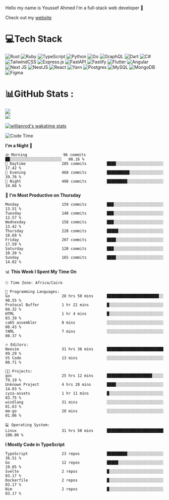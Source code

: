 Hello my name is Youssef Ahmed I'm a full-stack web developer 👋

Check out my [website](https://youssefahmed.vercel.app)
 
# 💻Tech Stack

![Rust](https://img.shields.io/badge/rust-%23000000.svg?style=for-the-badge&logo=rust&logoColor=white) ![Ruby](https://img.shields.io/badge/ruby-%23CC342D.svg?style=for-the-badge&logo=ruby&logoColor=white) ![TypeScript](https://img.shields.io/badge/typescript-%23007ACC.svg?style=for-the-badge&logo=typescript&logoColor=white) ![Python](https://img.shields.io/badge/python-3670A0?style=for-the-badge&logo=python&logoColor=ffdd54) ![Go](https://img.shields.io/badge/go-%2300ADD8.svg?style=for-the-badge&logo=go&logoColor=white) ![GraphQL](https://img.shields.io/badge/-GraphQL-E10098?style=for-the-badge&logo=graphql&logoColor=white) ![Dart](https://img.shields.io/badge/dart-%230175C2.svg?style=for-the-badge&logo=dart&logoColor=white) ![C#](https://img.shields.io/badge/c%23-%23239120.svg?style=for-the-badge&logo=c-sharp&logoColor=white) ![TailwindCSS](https://img.shields.io/badge/tailwindcss-%2338B2AC.svg?style=for-the-badge&logo=tailwind-css&logoColor=white) ![Express.js](https://img.shields.io/badge/express.js-%23404d59.svg?style=for-the-badge&logo=express&logoColor=%2361DAFB) ![FastAPI](https://img.shields.io/badge/FastAPI-005571?style=for-the-badge&logo=fastapi) ![Fastify](https://img.shields.io/badge/fastify-%23000000.svg?style=for-the-badge&logo=fastify&logoColor=white) ![Flutter](https://img.shields.io/badge/Flutter-%2302569B.svg?style=for-the-badge&logo=Flutter&logoColor=white) ![Angular](https://img.shields.io/badge/angular-%23DD0031.svg?style=for-the-badge&logo=angular&logoColor=white) ![Next JS](https://img.shields.io/badge/Next-black?style=for-the-badge&logo=next.js&logoColor=white) ![NestJS](https://img.shields.io/badge/nestjs-%23E0234E.svg?style=for-the-badge&logo=nestjs&logoColor=white) ![React](https://img.shields.io/badge/react-%2320232a.svg?style=for-the-badge&logo=react&logoColor=%2361DAFB) ![Yarn](https://img.shields.io/badge/yarn-%232C8EBB.svg?style=for-the-badge&logo=yarn&logoColor=white) ![Postgres](https://img.shields.io/badge/postgres-%23316192.svg?style=for-the-badge&logo=postgresql&logoColor=white) ![MySQL](https://img.shields.io/badge/mysql-%2300f.svg?style=for-the-badge&logo=mysql&logoColor=white) ![MongoDB](https://img.shields.io/badge/MongoDB-%234ea94b.svg?style=for-the-badge&logo=mongodb&logoColor=white)     ![Figma](https://img.shields.io/badge/figma-%23F24E1E.svg?style=for-the-badge&logo=figma&logoColor=white)

# 📊GitHub Stats :

![](https://github-readme-stats.vercel.app/api?username=joetifa2003&theme=tokyonight&hide_border=false&include_all_commits=false&count_private=false)<br/>
![](https://github-readme-streak-stats.herokuapp.com/?user=joetifa2003&theme=tokyonight&hide_border=false)<br/>

[![willianrod's wakatime stats](https://github-readme-stats.vercel.app/api/wakatime?username=joetifa2003&layout=compact)](https://github.com/anuraghazra/github-readme-stats)
<!--START_SECTION:waka-->
![Code Time](http://img.shields.io/badge/Code%20Time-1%2C300%20hrs%2042%20mins-blue)

**I'm a Night 🦉** 

```text
🌞 Morning                96 commits          ██░░░░░░░░░░░░░░░░░░░░░░░   08.16 % 
🌆 Daytime                205 commits         ████░░░░░░░░░░░░░░░░░░░░░   17.42 % 
🌃 Evening                468 commits         ██████████░░░░░░░░░░░░░░░   39.76 % 
🌙 Night                  408 commits         █████████░░░░░░░░░░░░░░░░   34.66 % 
```
📅 **I'm Most Productive on Thursday** 

```text
Monday                   159 commits         ███░░░░░░░░░░░░░░░░░░░░░░   13.51 % 
Tuesday                  148 commits         ███░░░░░░░░░░░░░░░░░░░░░░   12.57 % 
Wednesday                158 commits         ███░░░░░░░░░░░░░░░░░░░░░░   13.42 % 
Thursday                 220 commits         █████░░░░░░░░░░░░░░░░░░░░   18.69 % 
Friday                   207 commits         ████░░░░░░░░░░░░░░░░░░░░░   17.59 % 
Saturday                 120 commits         ███░░░░░░░░░░░░░░░░░░░░░░   10.20 % 
Sunday                   165 commits         ████░░░░░░░░░░░░░░░░░░░░░   14.02 % 
```


📊 **This Week I Spent My Time On** 

```text
🕑︎ Time Zone: Africa/Cairo

💬 Programming Languages: 
Go                       28 hrs 50 mins      ███████████████████████░░   90.55 % 
Protocol Buffer          1 hr 22 mins        █░░░░░░░░░░░░░░░░░░░░░░░░   04.32 % 
HTML                     1 hr 4 mins         █░░░░░░░░░░░░░░░░░░░░░░░░   03.39 % 
ca65 assembler           8 mins              ░░░░░░░░░░░░░░░░░░░░░░░░░   00.43 % 
YAML                     7 mins              ░░░░░░░░░░░░░░░░░░░░░░░░░   00.37 % 

🔥 Editors: 
Neovim                   31 hrs 36 mins      █████████████████████████   99.29 % 
VS Code                  13 mins             ░░░░░░░░░░░░░░░░░░░░░░░░░   00.71 % 

🐱‍💻 Projects: 
goc                      25 hrs 12 mins      ████████████████████░░░░░   79.19 % 
Unknown Project          4 hrs 28 mins       ████░░░░░░░░░░░░░░░░░░░░░   14.03 % 
cyza-assets              1 hr 11 mins        █░░░░░░░░░░░░░░░░░░░░░░░░   03.75 % 
windlang                 31 mins             ░░░░░░░░░░░░░░░░░░░░░░░░░   01.63 % 
mm-go                    20 mins             ░░░░░░░░░░░░░░░░░░░░░░░░░   01.06 % 

💻 Operating System: 
Linux                    31 hrs 50 mins      █████████████████████████   100.00 % 
```

**I Mostly Code in TypeScript** 

```text
TypeScript               23 repos            █████████░░░░░░░░░░░░░░░░   36.51 % 
Go                       12 repos            █████░░░░░░░░░░░░░░░░░░░░   19.05 % 
Svelte                   2 repos             █░░░░░░░░░░░░░░░░░░░░░░░░   03.17 % 
Dockerfile               2 repos             █░░░░░░░░░░░░░░░░░░░░░░░░   03.17 % 
Nim                      2 repos             █░░░░░░░░░░░░░░░░░░░░░░░░   03.17 % 
```




<!--END_SECTION:waka-->
